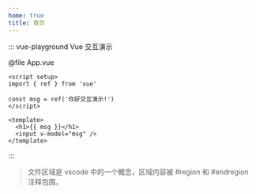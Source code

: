 ```yaml
---
home: true
title: 首页
---
```


::: vue-playground Vue 交互演示

@file App.vue

```vue
<script setup>
import { ref } from 'vue'

const msg = ref('你好交互演示!')
</script>

<template>
  <h1>{{ msg }}</h1>
  <input v-model="msg" />
</template>
```

:::

> 文件区域是 vscode 中的一个概念，区域内容被 #region 和 #endregion 注释包围。

<L src="https://juejin.cn/post/6844904131795091464" name="React源码" />
